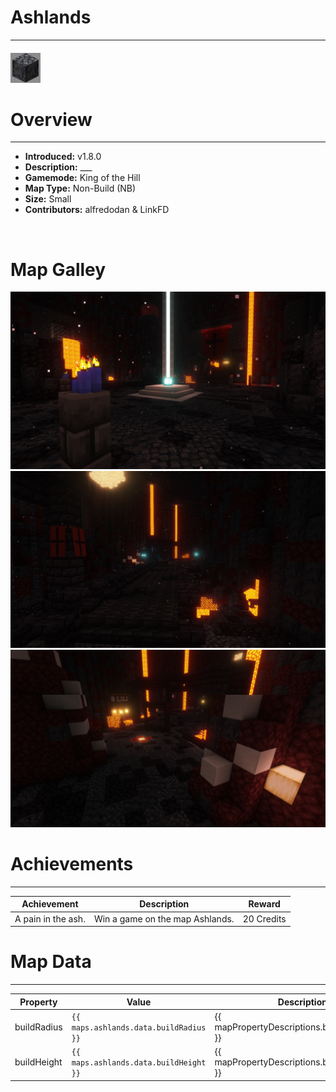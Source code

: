 <!-- replace _map_ with the actual map name -->
<!-- change gamemode type for the Map data description  -->
# Ashlands

***

#### ![Ashlandsicon](../assets/maps/ashlands/ashlands-icon.jpg)

# Overview
***
- **Introduced:** v1.8.0
- **Description:** ___
- **Gamemode:** King of the Hill
- **Map Type:** Non-Build (NB)
- **Size:** Small
- **Contributors:** alfredodan & LinkFD

<br />  

# Map Galley
![Ashlands - Beacon](../assets/maps/ashlands/ashlands-beacon.jpg 'Beacon')
![Ashlands - Flank](../assets/maps/ashlands/ashlands-flank.jpg 'Flank')
![Ashlands - Spawn](../assets/maps/ashlands/ashlands-spawn.jpg 'Spawn Area')


# Achievements
***

| Achievement | Description | Reward |
| ----------- | ----------- | ------ |
| A pain in the ash. | Win a game on the map Ashlands. | 20 Credits |


# Map Data
***

| Property | Value | Description |
| ----------- | ----------- | ------ |
| buildRadius |`{{ maps.ashlands.data.buildRadius }}`| {{ mapPropertyDescriptions.buildRadius.koth }} |
| buildHeight |`{{ maps.ashlands.data.buildHeight }}`| {{ mapPropertyDescriptions.buildHeight.koth }} |